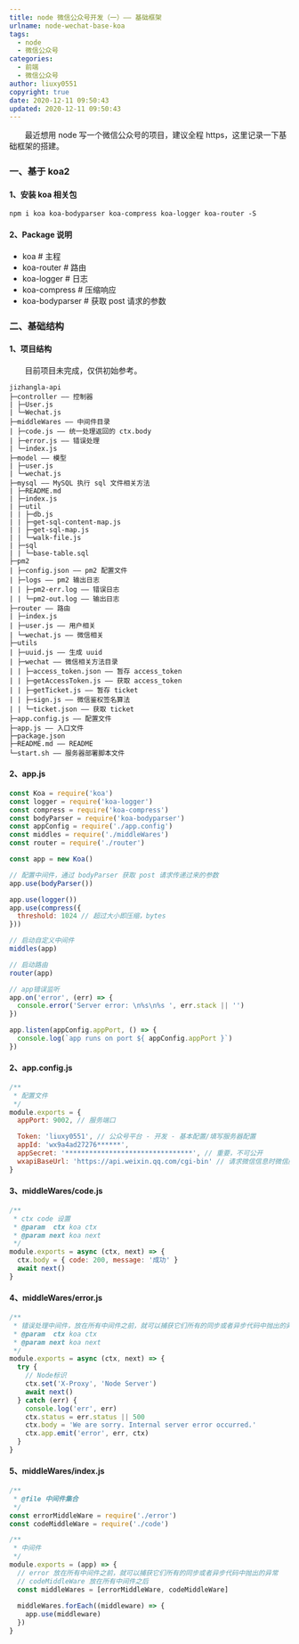 ```yaml
---
title: node 微信公众号开发（一）—— 基础框架
urlname: node-wechat-base-koa
tags:
  - node
  - 微信公众号
categories:
  - 前端
  - 微信公众号
author: liuxy0551
copyright: true
date: 2020-12-11 09:50:43
updated: 2020-12-11 09:50:43
---
```


&emsp;&emsp;最近想用 node 写一个微信公众号的项目，建议全程 https，这里记录一下基础框架的搭建。

<!--more-->


### 一、基于 koa2

#### 1、安装 koa 相关包

```
npm i koa koa-bodyparser koa-compress koa-logger koa-router -S
```

#### 2、Package 说明

* koa # 主程
* koa-router # 路由
* koa-logger # 日志
* koa-compress # 压缩响应
* koa-bodyparser # 获取 post 请求的参数


### 二、基础结构

#### 1、项目结构

&emsp;&emsp;目前项目未完成，仅供初始参考。

```
jizhangla-api
├─controller —— 控制器
| ├─User.js
| └─Wechat.js
├─middleWares —— 中间件目录
| ├─code.js —— 统一处理返回的 ctx.body
| ├─error.js —— 错误处理
| └─index.js
├─model —— 模型
| ├─user.js
| └─wechat.js
├─mysql —— MySQL 执行 sql 文件相关方法
| ├─README.md
| ├─index.js
| ├─util
| | ├─db.js
| | ├─get-sql-content-map.js
| | ├─get-sql-map.js
| | └─walk-file.js
| ├─sql
| | └─base-table.sql
├─pm2
| ├─config.json —— pm2 配置文件
| ├─logs —— pm2 输出日志
| | ├─pm2-err.log —— 错误日志
| | └─pm2-out.log —— 输出日志
├─router —— 路由
| ├─index.js
| ├─user.js —— 用户相关
| └─wechat.js —— 微信相关
├─utils
| ├─uuid.js —— 生成 uuid
| ├─wechat —— 微信相关方法目录
| | ├─access_token.json —— 暂存 access_token
| | ├─getAccessToken.js —— 获取 access_token
| | ├─getTicket.js —— 暂存 ticket
| | ├─sign.js —— 微信鉴权签名算法
| | └─ticket.json —— 获取 ticket
├─app.config.js —— 配置文件
├─app.js —— 入口文件
├─package.json
├─README.md —— README
└─start.sh —— 服务器部署脚本文件
```

#### 2、app.js

``` javascript
const Koa = require('koa')
const logger = require('koa-logger')
const compress = require('koa-compress')
const bodyParser = require('koa-bodyparser')
const appConfig = require('./app.config')
const middles = require('./middleWares')
const router = require('./router')

const app = new Koa()

// 配置中间件，通过 bodyParser 获取 post 请求传递过来的参数
app.use(bodyParser())

app.use(logger())
app.use(compress({
  threshold: 1024 // 超过大小即压缩，bytes
}))

// 启动自定义中间件
middles(app)

// 启动路由
router(app)

// app错误监听
app.on('error', (err) => {
  console.error('Server error: \n%s\n%s ', err.stack || '')
})

app.listen(appConfig.appPort, () => {
  console.log(`app runs on port ${ appConfig.appPort }`)
})
```

#### 2、app.config.js

``` javascript
/**
 * 配置文件
 */
module.exports = {
  appPort: 9002, // 服务端口

  Token: 'liuxy0551', // 公众号平台 - 开发 - 基本配置/填写服务器配置
  appId: 'wx9a4ad27276******',
  appSecret: '********************************', // 重要，不可公开
  wxapiBaseUrl: 'https://api.weixin.qq.com/cgi-bin' // 请求微信信息时微信服务器的地址
}
```

#### 3、middleWares/code.js

``` javascript
/**
 * ctx code 设置
 * @param  ctx koa ctx
 * @param next koa next 
 */
module.exports = async (ctx, next) => {
  ctx.body = { code: 200, message: '成功' }
  await next()
}
```

#### 4、middleWares/error.js

``` javascript
/**
 * 错误处理中间件，放在所有中间件之前，就可以捕获它们所有的同步或者异步代码中抛出的异常
 * @param  ctx koa ctx
 * @param next koa next 
 */
module.exports = async (ctx, next) => {
  try {
    // Node标识
    ctx.set('X-Proxy', 'Node Server')
    await next()
  } catch (err) {
    console.log('err', err)
    ctx.status = err.status || 500
    ctx.body = 'We are sorry. Internal server error occurred.'
    ctx.app.emit('error', err, ctx)
  }
}
```

#### 5、middleWares/index.js

``` javascript
/**
 * @file 中间件集合
 */
const errorMiddleWare = require('./error')
const codeMiddleWare = require('./code')

/**
 * 中间件
 */
module.exports = (app) => {
  // error 放在所有中间件之前，就可以捕获它们所有的同步或者异步代码中抛出的异常
  // codeMiddleWare 放在所有中间件之后
  const middleWares = [errorMiddleWare, codeMiddleWare]
  
  middleWares.forEach((middleware) => {
    app.use(middleware)
  })
}
```
